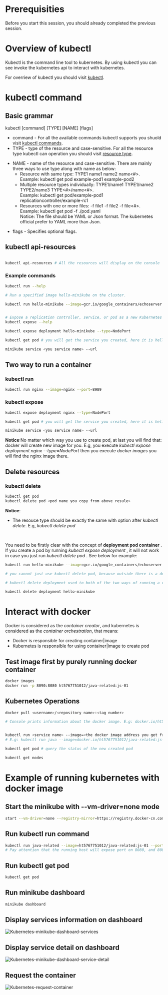 # Prerequisities
Before you start this session, you should already completed the previous session.

# Overview of kubectl
Kubectl is the command line tool to kubernetes. By using kubectl you can see invoke the kubernetes api to interact with kubernetes.

For overriew of kubectl you should visit [kubectl](https://kubernetes.io/docs/reference/kubectl/overview/).

# kubectl command

## Basic grammar

kubectl [command] [TYPE] [NAME] [flags]

* command - For all the available commands kubectl supports you shuold visit [kubectl commands](https://kubernetes.io/docs/reference/generated/kubectl/kubectl-commands).
* TYPE - type of the resource and case-sensitive. For all the resource type kubectl can operation you should visit [resource type](https://kubernetes.io/docs/reference/kubectl/overview/#resource-types).
 - NAME - name of the resource and case-sensitive. There are mainly three ways to use type along with name as below:<br>
    - Resource with same type: TYPE1 name1 name2 name<#>. 
    <br>Example: kubectl get pod example-pod1 example-pod2
    - Multiple resource types individually: TYPE1/name1 TYPE1/name2 TYPE2/name3 TYPE<#>/name<#>. 
    <br>Example: kubectl get pod/example-pod1 replicationcontroller/example-rc1
    - Resources with one or more files: -f file1 -f file2 -f file<#>. 
    <br>Example: kubectl get pod -f ./pod.yaml
    <br>Notice: The file should be YAML or Json format. The kubernetes official prefer to YAML more than Json.


* flags - Specifies optional flags.


## kubectl api-resources

```sh

kubectl api-resources # All the resources will display on the console

```

### Example commands

```sh
kubectl run --help

# Run a specified image hello-minikube on the cluster.

kubectl run hello-minikube --image=gcr.io/google_containers/echoserver:1.4 --port=8080


# Expose a replication controller, service, or pod as a new Kubernetes service.
kubectl expose --help

kubectl expose deployment hello-minikube --type=NodePort

kubectl get pod # you will get the service you created, here it is hello-minikube

minikube service <you service name> --url
```

## Two way to run a container

### kubectl run
```sh
kubectl run nginx --image=nginx --port=8989

```
### kubectl expose
```sh
kubectl expose deployment nginx --type=NodePort

kubectl get pod # you will get the service you created, here it is hello-minikube

minikube service <you service name> --url

```

**Notice**:No matter which way you use to create pod, at last you will find that: docker will create new image for you. E.g, you execute _kubectl expose deployment nginx --type=NodePort_ then you execute _docker images_ you will find the nginx image there.


## Delete resources
### kubectl delete <resource type>

```sh
kubectl get pod
kubectl delete pod <pod name you copy from above resule>
```

**Notice**: <br> 
* The resouce type should be exactly the same with option after _kubectl delete_. E.g, _kubectl delete pod <pod name but not service name>_ 
<br>

You need to be firstly clear with the concept of **deployment pod container** . If you create a pod by running _kubectl expose deployment <deployment name>_, it will not work in case you just run _kubectl delete pod <pod name>_. See below for example:
<br>

```sh
kubectl run hello-minikube --image=gcr.io/google_containers/echoserver:1.4 --port=8080

# you cannot just use kubectl delete pod, because outside there is a deployment there, even you delete the pod it will continue to create new pod

# kubectl delete deployment used to both of the two ways of running a container: kubectl run & kubectl expose

kubectl delete deployment hello-minikube

```

# Interact with docker
Docker is considered as the _container creator_, and kubernetes is considered as the _container orchestration_, that means:

* Docker is responsible for creating container|image
* Kubernetes is responsible for using container|image to create pod


## Test image first by purely running docker container
```sh
docker images
docker run -p 8090:8080 ht5767751012/java-related:js-01


```

## Kubernetes Operations

```sh
docker pull <username>/<repository name>:<tag number>

# Console prints information about the docker image. E.g: docker.io/ht576475012/java-related:js-01


kubectl run <service name> --image=<the docker image address you get from previous command> --port=<give a port number here>
# E.g: kubectl run java --image=docker.io/ht5767751012/java-related:js-01 --port=8989

kubectl get pod # query the status of the new created pod

kubectl get nodes

```



# Example of running kubernetes with docker image

## Start the minikube with --vm-driver=none mode
```sh
start --vm-driver=none --registry-mirror=https://registry.docker-cn.com --kubernetes-version v1.14.0
```
## Run kubectl run command
```sh
kubectl run java-related --image=ht5767751012/java-related:js-01 --port=8080
# Pay attention that the running host will expose port on 8080, and 8080 is the port of the web request
```
## Run kubectl get pod
```sh
kubectl get pod
```

## Run minikube dashboard
```sh
minikube dashboard
```
## Display services information on dashboard

![Kubernetes-minikube-dashboard-services](https://github.com/HuangMarco/Kubernetes-entry/blob/dev/z_Resources/images/kubernetes-minikube-dashboard-services.jpg)

## Display service detail on dashboard

![Kubernetes-minikube-dashboard-service-detail](https://github.com/HuangMarco/Kubernetes-entry/blob/dev/z_Resources/images/kubernetes-minikube-dashboard-service-detail.jpg)

## Request the container

![Kubernetes-request-container](https://github.com/HuangMarco/Kubernetes-entry/blob/dev/z_Resources/images/kubernetes-request-container.jpg)



